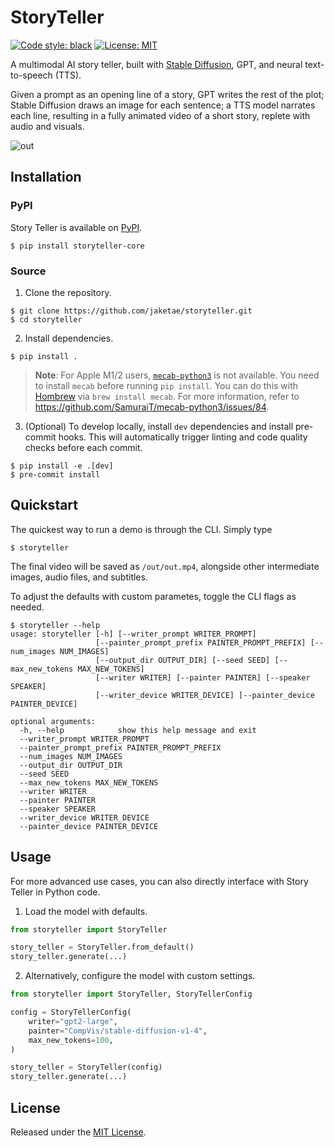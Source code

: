 # StoryTeller

[![Code style: black](https://img.shields.io/badge/code%20style-black-000000.svg)](https://github.com/psf/black)
[![License: MIT](https://img.shields.io/badge/License-MIT-yellow.svg)](https://opensource.org/licenses/MIT)

A multimodal AI story teller, built with [Stable Diffusion](https://huggingface.co/spaces/stabilityai/stable-diffusion), GPT, and neural text-to-speech (TTS).

Given a prompt as an opening line of a story, GPT writes the rest of the plot; Stable Diffusion draws an image for each sentence; a TTS model narrates each line, resulting in a fully animated video of a short story, replete with audio and visuals.

![out](https://user-images.githubusercontent.com/25360440/210071764-51ed5872-ba56-4ed0-919b-d9ce65110185.gif)

## Installation

### PyPI

Story Teller is available on [PyPI](https://pypi.org/project/storyteller-core/).

```
$ pip install storyteller-core
```

### Source

1. Clone the repository.

```
$ git clone https://github.com/jaketae/storyteller.git
$ cd storyteller
```

2. Install dependencies.

```
$ pip install .
```

> **Note**: For Apple M1/2 users, [`mecab-python3`](https://github.com/SamuraiT/mecab-python3) is not available. You need to install `mecab` before running `pip install`. You can do this with [Hombrew](https://www.google.com/search?client=safari&rls=en&q=homebrew&ie=UTF-8&oe=UTF-8) via `brew install mecab`. For more information, refer to https://github.com/SamuraiT/mecab-python3/issues/84.

3. (Optional) To develop locally, install `dev` dependencies and install pre-commit hooks. This will automatically trigger linting and code quality checks before each commit.

```
$ pip install -e .[dev]
$ pre-commit install
```

## Quickstart

The quickest way to run a demo is through the CLI. Simply type

```
$ storyteller
```

The final video will be saved as `/out/out.mp4`, alongside other intermediate images, audio files, and subtitles.

To adjust the defaults with custom parametes, toggle the CLI flags as needed.

```
$ storyteller --help
usage: storyteller [-h] [--writer_prompt WRITER_PROMPT]
                   [--painter_prompt_prefix PAINTER_PROMPT_PREFIX] [--num_images NUM_IMAGES]
                   [--output_dir OUTPUT_DIR] [--seed SEED] [--max_new_tokens MAX_NEW_TOKENS]
                   [--writer WRITER] [--painter PAINTER] [--speaker SPEAKER]
                   [--writer_device WRITER_DEVICE] [--painter_device PAINTER_DEVICE]

optional arguments:
  -h, --help            show this help message and exit
  --writer_prompt WRITER_PROMPT
  --painter_prompt_prefix PAINTER_PROMPT_PREFIX
  --num_images NUM_IMAGES
  --output_dir OUTPUT_DIR
  --seed SEED
  --max_new_tokens MAX_NEW_TOKENS
  --writer WRITER
  --painter PAINTER
  --speaker SPEAKER
  --writer_device WRITER_DEVICE
  --painter_device PAINTER_DEVICE
```

## Usage

For more advanced use cases, you can also directly interface with Story Teller in Python code.

1. Load the model with defaults.

```python
from storyteller import StoryTeller

story_teller = StoryTeller.from_default()
story_teller.generate(...)
```

2. Alternatively, configure the model with custom settings.

```python
from storyteller import StoryTeller, StoryTellerConfig

config = StoryTellerConfig(
    writer="gpt2-large",
    painter="CompVis/stable-diffusion-v1-4",
    max_new_tokens=100,
)

story_teller = StoryTeller(config)
story_teller.generate(...)
```

## License

Released under the [MIT License](LICENSE).
